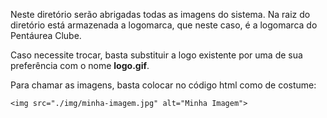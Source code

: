 Neste diretório serão abrigadas todas as imagens do sistema. Na raiz do diretório está armazenada a logomarca, que neste caso, é a logomarca do Pentáurea Clube.

Caso necessite trocar, basta substituir a logo existente por uma de sua preferência com o nome **logo.gif**.

Para chamar as imagens, basta colocar no código html como de costume:

```
<img src="./img/minha-imagem.jpg" alt="Minha Imagem">

```